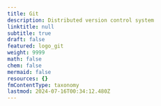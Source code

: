 ```yaml
---
title: Git
description: Distributed version control system
linktitle: null
subtitle: true
draft: false
featured: logo_git
weight: 9999
math: false
chem: false
mermaid: false
resources: {}
fmContentType: taxonomy
lastmod: 2024-07-16T00:34:12.480Z
---
```

